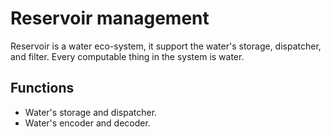 # Reservoir management

Reservoir is a water eco-system, it support the water's storage, dispatcher, and filter. Every computable thing in the system is water.

## Functions

* Water's storage and dispatcher.
* Water's encoder and decoder.
